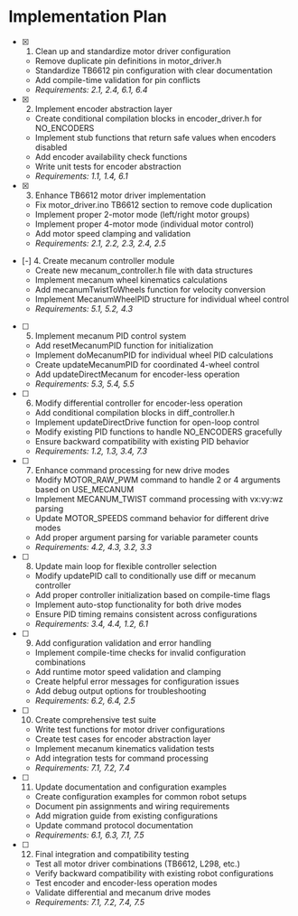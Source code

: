 # Implementation Plan

- [x] 1. Clean up and standardize motor driver configuration
  - Remove duplicate pin definitions in motor_driver.h
  - Standardize TB6612 pin configuration with clear documentation
  - Add compile-time validation for pin conflicts
  - _Requirements: 2.1, 2.4, 6.1, 6.4_

- [x] 2. Implement encoder abstraction layer
  - Create conditional compilation blocks in encoder_driver.h for NO_ENCODERS
  - Implement stub functions that return safe values when encoders disabled
  - Add encoder availability check functions
  - Write unit tests for encoder abstraction
  - _Requirements: 1.1, 1.4, 6.1_

- [x] 3. Enhance TB6612 motor driver implementation
  - Fix motor_driver.ino TB6612 section to remove code duplication
  - Implement proper 2-motor mode (left/right motor groups)
  - Implement proper 4-motor mode (individual motor control)
  - Add motor speed clamping and validation
  - _Requirements: 2.1, 2.2, 2.3, 2.4, 2.5_

- [-] 4. Create mecanum controller module
  - Create new mecanum_controller.h file with data structures
  - Implement mecanum wheel kinematics calculations
  - Add mecanumTwistToWheels function for velocity conversion
  - Implement MecanumWheelPID structure for individual wheel control
  - _Requirements: 5.1, 5.2, 4.3_

- [ ] 5. Implement mecanum PID control system
  - Add resetMecanumPID function for initialization
  - Implement doMecanumPID for individual wheel PID calculations
  - Create updateMecanumPID for coordinated 4-wheel control
  - Add updateDirectMecanum for encoder-less operation
  - _Requirements: 5.3, 5.4, 5.5_

- [ ] 6. Modify differential controller for encoder-less operation
  - Add conditional compilation blocks in diff_controller.h
  - Implement updateDirectDrive function for open-loop control
  - Modify existing PID functions to handle NO_ENCODERS gracefully
  - Ensure backward compatibility with existing PID behavior
  - _Requirements: 1.2, 1.3, 3.4, 7.3_

- [ ] 7. Enhance command processing for new drive modes
  - Modify MOTOR_RAW_PWM command to handle 2 or 4 arguments based on USE_MECANUM
  - Implement MECANUM_TWIST command processing with vx:vy:wz parsing
  - Update MOTOR_SPEEDS command behavior for different drive modes
  - Add proper argument parsing for variable parameter counts
  - _Requirements: 4.2, 4.3, 3.2, 3.3_

- [ ] 8. Update main loop for flexible controller selection
  - Modify updatePID call to conditionally use diff or mecanum controller
  - Add proper controller initialization based on compile-time flags
  - Implement auto-stop functionality for both drive modes
  - Ensure PID timing remains consistent across configurations
  - _Requirements: 3.4, 4.4, 1.2, 6.1_

- [ ] 9. Add configuration validation and error handling
  - Implement compile-time checks for invalid configuration combinations
  - Add runtime motor speed validation and clamping
  - Create helpful error messages for configuration issues
  - Add debug output options for troubleshooting
  - _Requirements: 6.2, 6.4, 2.5_

- [ ] 10. Create comprehensive test suite
  - Write test functions for motor driver configurations
  - Create test cases for encoder abstraction layer
  - Implement mecanum kinematics validation tests
  - Add integration tests for command processing
  - _Requirements: 7.1, 7.2, 7.4_

- [ ] 11. Update documentation and configuration examples
  - Create configuration examples for common robot setups
  - Document pin assignments and wiring requirements
  - Add migration guide from existing configurations
  - Update command protocol documentation
  - _Requirements: 6.1, 6.3, 7.1, 7.5_

- [ ] 12. Final integration and compatibility testing
  - Test all motor driver combinations (TB6612, L298, etc.)
  - Verify backward compatibility with existing robot configurations
  - Test encoder and encoder-less operation modes
  - Validate differential and mecanum drive modes
  - _Requirements: 7.1, 7.2, 7.4, 7.5_